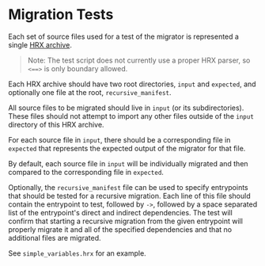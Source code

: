 # Migration Tests

Each set of source files used for a test of the migrator is represented a single
[HRX archive](https://github.com/google/hrx).

> Note: The test script does not currently use a proper HRX parser, so `<==>` is
> only boundary allowed.

Each HRX archive should have two root directories, `input` and `expected`, and
optionally one file at the root, `recursive_manifest`.

All source files to be migrated should live in `input` (or its subdirectories).
These files should not attempt to import any other files outside of the `input`
directory of this HRX archive.

For each source file in `input`, there should be a corresponding file in
`expected` that represents the expected output of the migrator for that file.

By default, each source file in `input` will be individually migrated and then
compared to the corresponding file in `expected`.

Optionally, the `recursive_manifest` file can be used to specify entrypoints
that should be tested for a recursive migration. Each line of this file should
contain the entrypoint to test, followed by `->`, followed by a space separated
list of the entrypoint's direct and indirect dependencies. The test will
confirm that starting a recursive migration from the given entrypoint will
properly migrate it and all of the specified dependencies and that no
additional files are migrated.

See `simple_variables.hrx` for an example.
